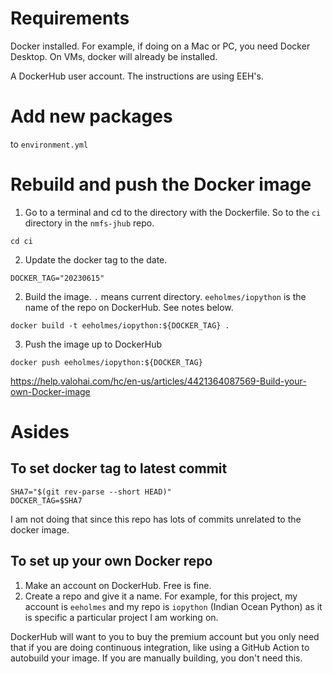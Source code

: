 # Requirements

Docker installed. For example, if doing on a Mac or PC, you need Docker Desktop. On VMs, docker will already be installed.

A DockerHub user account. The instructions are using EEH's.

# Add new packages

to `environment.yml`

# Rebuild and push the Docker image

1. Go to a terminal and cd to the directory with the Dockerfile. So to the `ci` directory in the `nmfs-jhub` repo.
```
cd ci
```
2. Update the docker tag to the date.
```
DOCKER_TAG="20230615"
```
2. Build the image. `.` means current directory. `eeholmes/iopython` is the name of the repo on DockerHub. See notes below.
```
docker build -t eeholmes/iopython:${DOCKER_TAG} .
```
3. Push the image up to DockerHub
```
docker push eeholmes/iopython:${DOCKER_TAG}
```

https://help.valohai.com/hc/en-us/articles/4421364087569-Build-your-own-Docker-image

# Asides

## To set docker tag to latest commit

```
SHA7="$(git rev-parse --short HEAD)"
DOCKER_TAG=$SHA7
```
I am not doing that since this repo has lots of commits unrelated to the docker image.

## To set up your own Docker repo

1. Make an account on DockerHub. Free is fine.
2. Create a repo and give it a name. For example, for this project, my account is `eeholmes` and my repo is `iopython` (Indian Ocean Python) as it is specific a particular project I am working on.

DockerHub will want to you to buy the premium account but you only need that if you are doing continuous integration, like using a GitHub Action to autobuild your image. If you are manually building, you don't need this.
